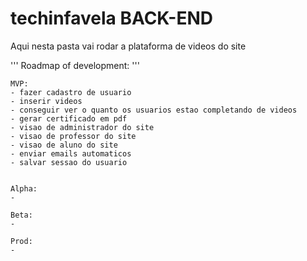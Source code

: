 # techinfavela BACK-END

Aqui nesta pasta vai rodar a plataforma de videos do site


'''
Roadmap of development:
'''


    MVP:
    - fazer cadastro de usuario
    - inserir videos
    - conseguir ver o quanto os usuarios estao completando de videos
    - gerar certificado em pdf
    - visao de administrador do site
    - visao de professor do site
    - visao de aluno do site
    - enviar emails automaticos
    - salvar sessao do usuario


    Alpha:
    - 

    Beta:
    -

    Prod:
    -
